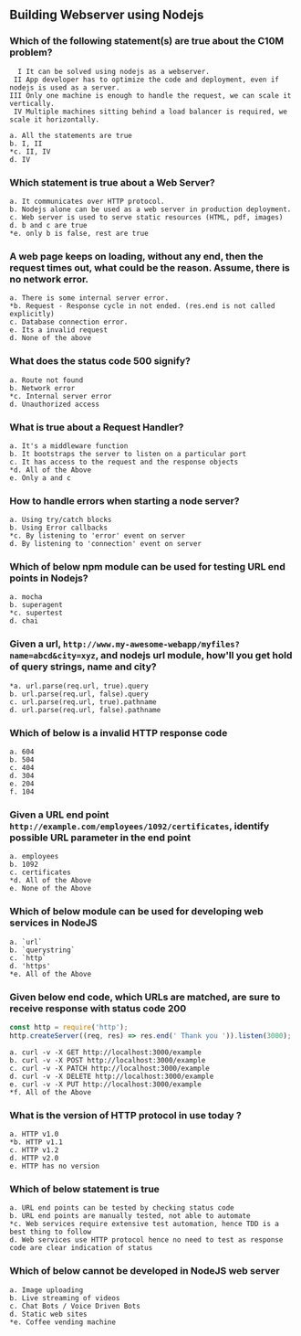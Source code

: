 ## Building Webserver using Nodejs

### Which of the following statement(s) are true about the C10M problem?

      I It can be solved using nodejs as a webserver.
     II App developer has to optimize the code and deployment, even if nodejs is used as a server.
    III Only one machine is enough to handle the request, we can scale it vertically.
     IV Multiple machines sitting behind a load balancer is required, we scale it horizontally.

    a. All the statements are true
    b. I, II
    *c. II, IV
    d. IV

### Which statement is true about a Web Server?

    a. It communicates over HTTP protocol.
    b. Nodejs alone can be used as a web server in production deployment.
    c. Web server is used to serve static resources (HTML, pdf, images)
    d. b and c are true
    *e. only b is false, rest are true

### A web page keeps on loading, without any end, then the request times out, what could be the reason. Assume, there is no network error.

    a. There is some internal server error.
    *b. Request - Response cycle in not ended. (res.end is not called explicitly)
    c. Database connection error.
    e. Its a invalid request
    d. None of the above

### What does the status code 500 signify?

    a. Route not found
    b. Network error
    *c. Internal server error
    d. Unauthorized access

### What is true about a Request Handler?

    a. It's a middleware function
    b. It bootstraps the server to listen on a particular port
    c. It has access to the request and the response objects
    *d. All of the Above
    e. Only a and c

### How to handle errors when starting a node server?

    a. Using try/catch blocks
    b. Using Error callbacks
    *c. By listening to 'error' event on server
    d. By listening to 'connection' event on server

### Which of below npm module can be used for testing URL end points in Nodejs?

    a. mocha
    b. superagent
    *c. supertest
    d. chai

### Given a url, `http://www.my-awesome-webapp/myfiles?name=abcd&city=xyz`, and nodejs url module, how'll you get hold of query strings, name and city?

    *a. url.parse(req.url, true).query
    b. url.parse(req.url, false).query
    c. url.parse(req.url, true).pathname
    d. url.parse(req.url, false).pathname

### Which of below is a invalid HTTP response code

    a. 604
    b. 504
    c. 404
    d. 304
    e. 204
    f. 104

### Given a URL end point `http://example.com/employees/1092/certificates`, identify possible URL parameter in the end point

    a. employees
    b. 1092
    c. certificates
    *d. All of the Above
    e. None of the Above

### Which of below module can be used for developing web services in NodeJS

    a. `url`
    b. `querystring`
    c. `http`
    d. 'https'
    *e. All of the Above

### Given below end code, which URLs are matched, are sure to receive response with status code 200

```javascript
const http = require('http');
http.createServer((req, res) => res.end(' Thank you ')).listen(3000);
```

    a. curl -v -X GET http://localhost:3000/example
    b. curl -v -X POST http://localhost:3000/example
    c. curl -v -X PATCH http://localhost:3000/example
    d. curl -v -X DELETE http://localhost:3000/example
    e. curl -v -X PUT http://localhost:3000/example
    *f. All of the Above

### What is the version of HTTP protocol in use today ?

    a. HTTP v1.0
    *b. HTTP v1.1
    c. HTTP v1.2
    d. HTTP v2.0
    e. HTTP has no version

### Which of below statement is true

    a. URL end points can be tested by checking status code
    b. URL end points are manually tested, not able to automate
    *c. Web services require extensive test automation, hence TDD is a best thing to follow
    d. Web services use HTTP protocol hence no need to test as response code are clear indication of status

### Which of below cannot be developed in NodeJS web server

    a. Image uploading
    b. Live streaming of videos
    c. Chat Bots / Voice Driven Bots
    d. Static web sites
    *e. Coffee vending machine


